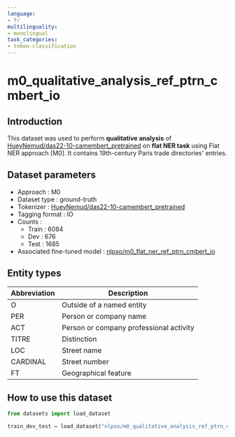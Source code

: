 ```yaml
---
language:
- fr
multilinguality:
- monolingual
task_categories:
- token-classification
---
```


# m0_qualitative_analysis_ref_ptrn_cmbert_io

## Introduction

This dataset was used to perform **qualitative analysis** of [HueyNemud/das22-10-camembert_pretrained](https://huggingface.co/HueyNemud/das22-10-camembert_pretrained) on **flat NER task** using Flat NER approach [M0]. 
It contains 19th-century Paris trade directories' entries.

## Dataset parameters

* Approach : M0
* Dataset type : ground-truth
* Tokenizer : [HueyNemud/das22-10-camembert_pretrained](https://huggingface.co/HueyNemud/das22-10-camembert_pretrained)
* Tagging format : IO
* Counts : 
    * Train : 6084
    * Dev : 676
    * Test : 1685
* Associated fine-tuned model : [nlpso/m0_flat_ner_ref_ptrn_cmbert_io](https://huggingface.co/nlpso/m0_flat_ner_ref_ptrn_cmbert_io)
    
## Entity types

Abbreviation|Description
-|-
O |Outside of a named entity
PER |Person or company name
ACT |Person or company professional activity
TITRE |Distinction
LOC |Street name
CARDINAL |Street number
FT |Geographical feature

## How to use this dataset

```python
from datasets import load_dataset

train_dev_test = load_dataset("nlpso/m0_qualitative_analysis_ref_ptrn_cmbert_io")
